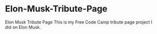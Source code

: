 # Elon-Musk-Tribute-Page
Elon Musk Tribute Page
This is my Free Code Camp tribute page project I did on Elon Musk. 
